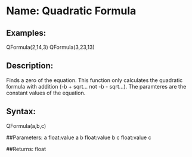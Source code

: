 # Name: Quadratic Formula

## Examples:
QFormula(2,14,3)
QFormula(3,23,13)

## Description:
Finds a zero of the equation. This function only calculates the quadratic formula with addition (-b + sqrt... not -b - sqrt...). The paramteres are the constant values of the equation.

## Syntax:
QFormula(a,b,c)

##Parameters: 
a       float:value a
b       float:value b
c       float:value c

##Returns:
float
